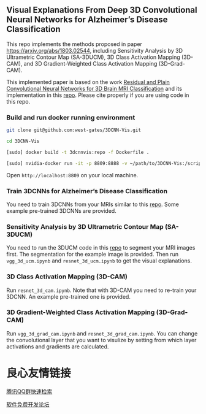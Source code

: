## Visual Explanations From Deep 3D Convolutional Neural Networks for Alzheimer’s Disease Classification

This repo implements the methods proposed in paper https://arxiv.org/abs/1803.02544, including Sensitivity Analysis by 3D Ultrametric Contour Map (SA-3DUCM), 3D Class Activation Mapping (3D-CAM), and 3D Gradient-Weighted Class Activation Mapping (3D-Grad-CAM).

 This implemented paper is based on the work [Residual and Plain Convolutional Neural Networks for 3D Brain MRI Classification](https://arxiv.org/abs/1701.06643) and its implementation in this [repo](https://github.com/neuro-ml/resnet_cnn_mri_adni). Please cite properly if you are using code in this repo.


### Build and run docker running environment

```bash
git clone git@github.com:west-gates/3DCNN-Vis.git

cd 3DCNN-Vis

[sudo] docker build -t 3dcnnvis:repo -f Dockerfile .

[sudo] nvidia-docker run -it -p 8809:8888 -v ~/path/to/3DCNN-Vis:/scripts/ 3dcnnvis:repo jupyter notebook --no-browser
```

Open `http://localhost:8809` on your local machine.


### Train 3DCNNs for Alzheimer’s Disease Classification

You need to train 3DCNNs from your MRIs similar to this [repo](https://github.com/neuro-ml/resnet_cnn_mri_adni). Some example pre-trained 3DCNNs are provided.


### Sensitivity Analysis by 3D Ultrametric Contour Map (SA-3DUCM)

You need to run the 3DUCM code in this [repo](https://github.com/west-gates/3DUCM) to segment your MRI images first. The segmentation for the example image is provided. Then run `vgg_3d_ucm.ipynb` and `resnet_3d_ucm.ipynb` to get the visual explanations.


### 3D Class Activation Mapping (3D-CAM)

Run `resnet_3d_cam.ipynb`. Note that with 3D-CAM you need to re-train your 3DCNN. An example pre-trained one is provided.


### 3D Gradient-Weighted Class Activation Mapping (3D-Grad-CAM)

Run `vgg_3d_grad_cam.ipynb` and `resnet_3d_grad_cam.ipynb`. You can change the convolutional layer that you want to visulize by setting from which layer activations and gradients are calculated.

 # 良心友情链接

[腾讯QQ群快速检索](http://u.720life.cn/s/8cf73f7c)

[软件免费开发论坛](http://u.720life.cn/s/bbb01dc0)